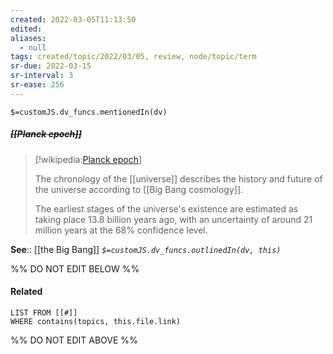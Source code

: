```yaml
---
created: 2022-03-05T11:13:50 
edited: 
aliases:
  - null
tags: created/topic/2022/03/05, review, node/topic/term
sr-due: 2022-03-15
sr-interval: 3
sr-ease: 256
---
```

`$=customJS.dv_funcs.mentionedIn(dv)`

##### <s class="topic-title">[[Planck epoch]]</s>

> [!wikipedia:[Planck epoch](https://en.wikipedia.org/wiki/Chronology%20of%20the%20universe)]
> 
> The chronology of the [[universe]] describes the history and future of the universe according to [[Big Bang cosmology]].
> 
> The earliest stages of the universe's existence are estimated as taking place 13.8 billion years ago, with an uncertainty of around 21 million years at the 68% confidence level.
>


**See**:: [[the Big Bang]]
*`$=customJS.dv_funcs.outlinedIn(dv, this)`*

%% DO NOT EDIT BELOW %%

#### Related 

```dataview
LIST FROM [[#]]
WHERE contains(topics, this.file.link)
```
%% DO NOT EDIT ABOVE %%
